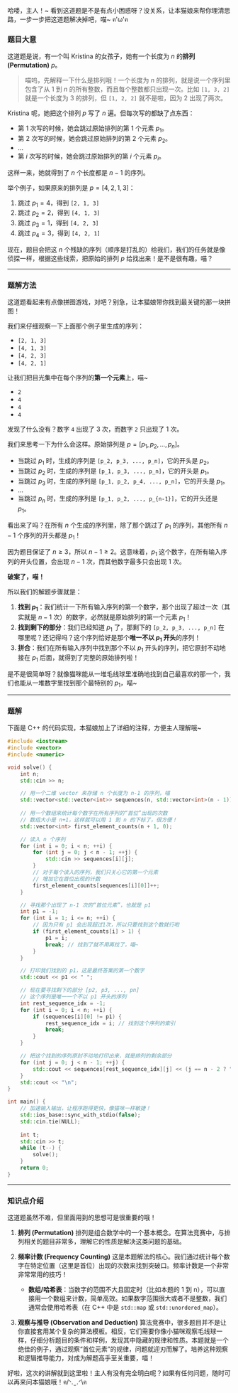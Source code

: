 哈喽，主人！~ 看到这道题是不是有点小困惑呀？没关系，让本猫娘来帮你理清思路，一步一步把这道题解决掉吧，喵~ ฅ'ω'ฅ

### 题目大意

这道题是说，有一个叫 Kristina 的女孩子，她有一个长度为 $n$ 的**排列 (Permutation)** $p$。

> 喵呜，先解释一下什么是排列哦！一个长度为 $n$ 的排列，就是说一个序列里包含了从 $1$ 到 $n$ 的所有整数，而且每个整数都只出现一次。比如 `[1, 3, 2]` 就是一个长度为 3 的排列，但 `[1, 2, 2]` 就不是啦，因为 2 出现了两次。

Kristina 呢，她把这个排列 $p$ 写了 $n$ 遍。但每次写的都缺了点东西：
*   第 1 次写的时候，她会跳过原始排列的第 1 个元素 $p_1$。
*   第 2 次写的时候，她会跳过原始排列的第 2 个元素 $p_2$。
*   ...
*   第 $i$ 次写的时候，她会跳过原始排列的第 $i$ 个元素 $p_i$。

这样一来，她就得到了 $n$ 个长度都是 $n-1$ 的序列。

举个例子，如果原来的排列是 $p = [4, 2, 1, 3]$：
1.  跳过 $p_1=4$，得到 `[2, 1, 3]`
2.  跳过 $p_2=2$，得到 `[4, 1, 3]`
3.  跳过 $p_3=1$，得到 `[4, 2, 3]`
4.  跳过 $p_4=3$，得到 `[4, 2, 1]`

现在，题目会把这 $n$ 个残缺的序列（顺序是打乱的）给我们，我们的任务就是像侦探一样，根据这些线索，把原始的排列 $p$ 给找出来！是不是很有趣，喵？

---

### 题解方法

这道题看起来有点像拼图游戏，对吧？别急，让本猫娘带你找到最关键的那一块拼图！

我们来仔细观察一下上面那个例子里生成的序列：
*   `[2, 1, 3]`
*   `[4, 1, 3]`
*   `[4, 2, 3]`
*   `[4, 2, 1]`

让我们把目光集中在每个序列的**第一个元素**上，喵~
*   `2`
*   `4`
*   `4`
*   `4`

发现了什么没有？数字 `4` 出现了 3 次，而数字 `2` 只出现了 1 次。

我们来思考一下为什么会这样。原始排列是 $p = [p_1, p_2, ..., p_n]$。
*   当跳过 $p_1$ 时，生成的序列是 `[p_2, p_3, ..., p_n]`，它的开头是 $p_2$。
*   当跳过 $p_2$ 时，生成的序列是 `[p_1, p_3, ..., p_n]`，它的开头是 $p_1$。
*   当跳过 $p_3$ 时，生成的序列是 `[p_1, p_2, p_4, ..., p_n]`，它的开头是 $p_1$。
*   ...
*   当跳过 $p_n$ 时，生成的序列是 `[p_1, p_2, ..., p_{n-1}]`，它的开头还是 $p_1$。

看出来了吗？在所有 $n$ 个生成的序列里，除了那个跳过了 $p_1$ 的序列，其他所有 $n-1$ 个序列的开头都是 $p_1$！

因为题目保证了 $n \ge 3$，所以 $n-1 \ge 2$。这意味着，$p_1$ 这个数字，在所有输入序列的开头位置，会出现 $n-1$ 次，而其他数字最多只会出现 1 次。

**破案了，喵！**

所以我们的解题步骤就是：
1.  **找到 $p_1$**：我们统计一下所有输入序列的第一个数字，那个出现了超过一次（其实就是 $n-1$ 次）的数字，必然就是原始排列的第一个元素 $p_1$！
2.  **找到剩下的部分**：我们已经知道 $p_1$ 了，那剩下的 `[p_2, p_3, ..., p_n]` 在哪里呢？还记得吗？这个序列恰好是那个**唯一不以 $p_1$ 开头**的序列！
3.  **拼合**：我们在所有输入序列中找到那个不以 $p_1$ 开头的序列，把它原封不动地接在 $p_1$ 后面，就得到了完整的原始排列啦！

是不是很简单呀？就像猫咪能从一堆毛线球里准确地找到自己最喜欢的那一个，我们也能从一堆数字里找到那个最特别的 $p_1$，喵~

---

### 题解

下面是 C++ 的代码实现，本猫娘加上了详细的注释，方便主人理解哦~

```cpp
#include <iostream>
#include <vector>
#include <numeric>

void solve() {
    int n;
    std::cin >> n;

    // 用一个二维 vector 来存储 n 个长度为 n-1 的序列，喵
    std::vector<std::vector<int>> sequences(n, std::vector<int>(n - 1));
    
    // 用一个数组来统计每个数字在所有序列的“首位”出现的次数
    // 数组大小是 n+1，这样就可以用 1 到 n 的下标了，很方便！
    std::vector<int> first_element_counts(n + 1, 0);

    // 读入 n 个序列
    for (int i = 0; i < n; ++i) {
        for (int j = 0; j < n - 1; ++j) {
            std::cin >> sequences[i][j];
        }
        // 对于每个读入的序列，我们只关心它的第一个元素
        // 增加它在首位出现的计数
        first_element_counts[sequences[i][0]]++;
    }

    // 寻找那个出现了 n-1 次的“首位元素”，也就是 p1
    int p1 = -1;
    for (int i = 1; i <= n; ++i) {
        // 因为只有 p1 会出现超过1次，所以只要找到这个数就行啦
        if (first_element_counts[i] > 1) {
            p1 = i;
            break; // 找到了就不用再找了，喵~
        }
    }

    // 打印我们找到的 p1，这是最终答案的第一个数字
    std::cout << p1 << " ";

    // 现在要寻找剩下的部分 [p2, p3, ..., pn]
    // 这个序列是唯一一个不以 p1 开头的序列
    int rest_sequence_idx = -1;
    for (int i = 0; i < n; ++i) {
        if (sequences[i][0] != p1) {
            rest_sequence_idx = i; // 找到这个序列的索引
            break;
        }
    }

    // 把这个找到的序列原封不动地打印出来，就是排列的剩余部分
    for (int j = 0; j < n - 1; ++j) {
        std::cout << sequences[rest_sequence_idx][j] << (j == n - 2 ? "" : " ");
    }
    std::cout << "\n";
}

int main() {
    // 加速输入输出，让程序跑得更快，像猫咪一样敏捷！
    std::ios_base::sync_with_stdio(false);
    std::cin.tie(NULL);
    
    int t;
    std::cin >> t;
    while (t--) {
        solve();
    }
    return 0;
}
```

---

### 知识点介绍

这道题虽然不难，但里面用到的思想可是很重要的哦！

1.  **排列 (Permutation)**
    排列是组合数学中的一个基本概念。在算法竞赛中，与排列相关的题目非常多，理解它的性质是解决这类问题的基础。

2.  **频率计数 (Frequency Counting)**
    这是本题解法的核心。我们通过统计每个数字在特定位置（这里是首位）出现的次数来找到突破口。频率计数是一个非常非常常用的技巧！
    *   **数组/哈希表**：当数字的范围不大且固定时（比如本题的 1 到 n），可以直接用一个数组来计数，简单高效。如果数字范围很大或者不是整数，我们通常会使用哈希表（在 C++ 中是 `std::map` 或 `std::unordered_map`）。

3.  **观察与推导 (Observation and Deduction)**
    算法竞赛中，很多题目并不是让你直接套用某个复杂的算法模板。相反，它们需要你像小猫咪观察毛线球一样，仔细分析题目的条件和样例，发现其中隐藏的规律和性质。本题就是一个绝佳的例子，通过观察“首位元素”的规律，问题就迎刃而解了。培养这种观察和逻辑推导能力，对成为解题高手至关重要，喵！

好啦，这次的讲解就到这里啦！主人有没有完全明白呢？如果有任何问题，随时可以再来问本猫娘哦！ฅ/ᐠ. ̫ .ᐟ\ฅ